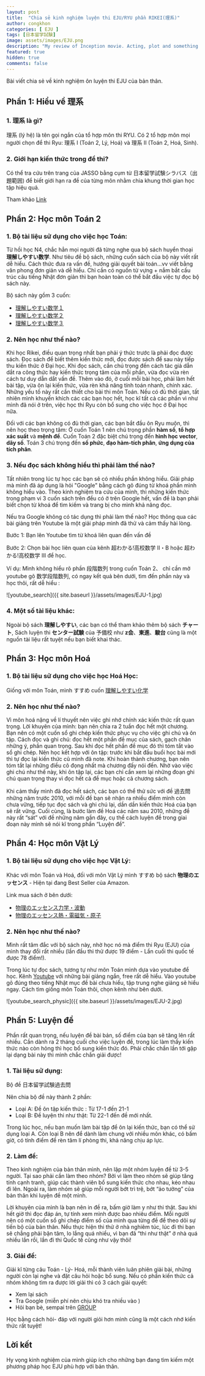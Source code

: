 ```yaml
---
layout: post
title:  "Chia sẻ kinh nghiệm luyện thi EJU/RYU phần RIKEI(理系)"
author: congkhon
categories: [ EJU ]
tags: [日本留学試験]
image: assets/images/EJU.png
description: "My review of Inception movie. Acting, plot and something else in this short description."
featured: true
hidden: true
comments: false
---
```


Bài viết chia sẻ về kinh nghiệm ôn luyện thi EJU của bản thân.


## Phần 1: Hiểu về 理系

### 1. 理系 là gì?
理系 (lý hệ) là tên gọi ngắn của tổ hợp môn thi RYU. Có 2 tổ hợp môn mọi người chọn để thi Ryu: 理系 I (Toán 2, Lý, Hoá)  và 理系 II (Toán 2, Hoá, Sinh).

### 2. Giới hạn kiến thức trong đề thi?
Có thể tra cứu trên trang của JASSO bằng cụm từ 日本留学試験シラバス（出題範囲) để biết giới hạn ra đề của từng môn nhằm chia khung thời gian học tập hiệu quả.

Tham khảo [Link](https://www.jasso.go.jp/ryugaku/study_j/eju/examinee/syllabus/index.html)


## Phần 2: Học môn Toán 2

### 1. Bộ tài liệu sử dụng cho việc học Toán:
Từ hồi học N4, chắc hẳn mọi người đã từng nghe qua bộ sách huyển thoại __理解しやすい数学__. Như tiêu đề bộ sách, những cuốn sách của bộ này viết rất dễ hiểu. Cách thức đưa ra vấn đề, hướng giải quyết bài toán...vv viết bằng văn phong đơn giản và dễ hiểu. Chỉ cần có nguồn từ vựng + nắm bắt cấu trúc câu tiếng Nhật đơn giản thì bạn hoàn toàn có thể bắt đầu việc tự đọc bộ sách này. 

Bộ sách này gồm 3 cuốn:
- [理解しやすい数学１](http://amzn.asia/8DBxiuI)
- [理解しやすい数学２](http://amzn.asia/1xCN8I2)
- [理解しやすい数学３](http://amzn.asia/8wpWnQa)

### 2. Nên học như thế nào?
Khi học Rikei, điều quan trọng nhất bạn phải ý thức trước là phải đọc được sách. Đọc sách để biết thêm kiến thức mới, đọc được sách để sau này tiếp thu kiến thức ở Đại học. Khi đọc sách, cần chú trọng đến cách tác giả dẫn dắt ra công thức hay kiến thức trọng tâm của mỗi phần, vừa đọc vừa rèn cách tư duy dẫn dắt vấn đề. Thêm vào đó, ở cuối mỗi bài học, phải làm hết bài tập, vừa ôn lại kiến thức, vừa rèn khả năng tính toán nhanh, chính xác. Những yếu tố này rất cần thiết cho bài thi môn Toán. Nếu có đủ thời gian, tất nhiên mình khuyến khích
các các bạn học hết, học kĩ tất cả các phần vì như mình đã nói ở trên, việc học thi Ryu còn bổ sung cho việc học ở Đại học nữa.

Đối với các bạn không có đủ thời gian, các bạn bắt đầu ôn Ryu muộn, thì nên học theo trọng tâm: Ở cuốn Toán 1 nên chú trọng phần __hàm số__, __tổ hợp xác suất__ và __mệnh đề__. Cuốn Toán 2 đặc biệt chú trọng đến __hình học vector__, __dãy số__. Toán 3 chú trọng đến __số phức__, __đạo hàm-tích phân__, __ứng dụng của tích phân__.

### 3. Nếu đọc sách không hiểu thì phải làm thế nào?
Tất nhiên trong lúc tự học các bạn sẽ có nhiều phần không hiểu. Giải pháp mà mình đã áp dụng là hỏi "Google" bằng cách gõ đúng từ khoá phần mình không hiểu vào. Theo kinh nghiệm tra cứu của mình, thì những kiến thức trong phạm vi 3 cuốn sách trên đều có ở trên Google hết, vấn đề là bạn phải biết chọn từ khoá để tìm kiếm và trang bị cho mình khả năng đọc.

Nếu tra Google không có tác dụng thì phải làm thế nào? Học thông qua các bài giảng trên Youtube là một giải pháp mình đã thử và cảm thấy hài lòng. 

Bước 1: Bạn lên Youtube tìm từ khoá liên quan đến vấn đề

Bước 2: Chọn bài học liên quan của kênh 超わかる!高校数学 II・B hoặc 超わかる!高校数学 III để học.

Ví dụ: Mình không hiểu rõ phần 段階数列 trong cuốn Toán 2、 chỉ cần mở youtube gõ 数学段階数列, có ngay kết quả bên dưới, tìm đến phần này và học thôi, rất dễ hiểu : 

![youtube_search]({{ site.baseurl }}/assets/images/EJU-1.jpg)

### 4. Một số tài liệu khác:
Ngoài bộ sách __理解しやすい__, các bạn có thể tham khảo thêm bộ sách __チャート__, Sách luyện thi __センター試験__ của 予備校 như __z会__、__東進__、__駿台__ cũng là một nguồn tài liệu rất tuyệt nếu bạn biết khai thác.


## Phần 3: Học môn Hoá

### 1. Bộ tài liệu sử dụng cho việc học Hoá Học:
Giống với môn Toán, mình すすめ cuốn [理解しやすい化学](http://amzn.asia/3Pqi2Rp)

### 2. Nên học như thế nào?
Vì môn hoá nặng về lí thuyết nên việc ghi nhớ chính xác kiến thức rất quan trọng. Lời khuyên của mình: bạn nên chia ra 2 tuần đọc hết một chương. Bạn nên có một cuốn sổ ghi chép kiến thức phục vụ cho việc ghi chú và ôn tập. Cách đọc và ghi chú: đọc hết một phần đề mục của sách, gạch chân những ý, phần quan trọng. Sau khi đọc hết phần đề mục đó thì tóm tắt vào sổ ghi chép. Nên học kết hợp với ôn tập: trước khi bắt đầu buổi học bài mới thì tự đọc lại kiến thức cũ mình đã note. Khi hoàn thành chương, bạn nên tóm tắt lại những điều cô đọng nhất mà chương đấy nói đến. Nhờ vào việc ghi chú như thế này, khi ôn tập lại, các bạn chỉ cần xem lại những đoạn ghi chú quan trọng thay vì đọc hết cả đề mục hoặc cả chương sách.

Khi cảm thấy mình đã đọc hết sách, các bạn có thể thử sức với đề 過去問 những năm trước 2010, với mỗi đề bạn sẽ nhận ra nhiều điểm mình còn chưa vững, tiếp tục đọc sách và ghi chú lại, dần dần kiến thức Hoá của bạn sẽ rất vững. Cuối cùng, là bước làm đề Hoá các năm sau 2010, những đề này rất “sát” với đề những năm gần đây, cụ thể cách luyện đề trong giai đoạn này mình sẽ nói kĩ trong phần “Luyện đề”.


## Phần 4: Học môn Vật Lý

### 1. Bộ tài liệu sử dụng cho việc học Vật Lý:
Khác với môn Toán và Hoá, đối với môn Vật Lý mình すすめ bộ sách __物理のエッセンス__ - Hiện tại đang Best Seller của Amazon.

Link mua sách ở bên dưới:
- [物理のエッセンス力学・波動](http://amzn.asia/20blaAT)
- [物理のエッセンス熱・電磁気・原子](http://amzn.asia/gyTtdKC)

### 2. Nên học như thế nào?
Mình rất tâm đắc với bộ sách này, nhờ học nó mà điểm thi Ryu (EJU) của mình thay đổi rất nhiều (lần đầu thi thử được 19 điểm - Lần cuối thi quốc tế được 78 điểm!). 

Trong lúc tự đọc sách, tương tự như môn Toán mình dựa vào youtube để học. Kênh [Youtube](https://www.youtube.com/channel/UCcj-cHmS0uD91MLjtdiN89Q/videos) với những bài giảng ngắn, free rất dễ hiểu. Vào youtube gõ đúng theo tiếng Nhật mục đề bài chưa hiểu, tập trung nghe giảng sẽ hiểu ngay. Cách tìm giống môn Toán thôi, chọn kênh như bên dưới.

![youtube_search_physic]({{ site.baseurl }}/assets/images/EJU-2.jpg)


## Phần 5: Luyện đề

Phần rất quan trọng, nếu luyện đề bài bản, số điểm của bạn sẽ tăng lên rất nhiều. Cần dành ra 2 tháng cuối cho việc luyện đề, trong lúc làm thấy kiến thức nào còn hỏng thì học bổ sung kiến thức đó. Phải chắc chắn lần tới gặp lại dạng bài này thì mình chắc chắn giải được!

### 1. Tài liệu sử dụng: 
Bộ đề 日本留学試験過去問

Nên chia bộ đề này thành 2 phần:
+ Loại A: Đề ôn tập kiến thức : Từ 17-1 đến 21-1
+ Loại B: Đề luyện thi như thật: Từ 22-1 đến đề mới nhất.

Trong lúc học, nếu bạn muốn làm bài tập để ôn lại kiến thức, bạn có thể sử dụng loại A. Còn loại B nên để dành làm chung với nhiều môn khác, có bấm giờ, có tính điểm để rèn tâm lí phòng thi, khả năng chịu áp lực. 

### 2. Làm đề: 
Theo kinh nghiệm của bản thân mình, nên lập một nhóm luyện đề từ 3-5 người. Tại sao phải cần làm theo nhóm? Bởi vì làm theo nhóm sẽ giúp tăng tính cạnh tranh, giúp các thành viên bổ sung kiến thức cho nhau, kéo nhau đi lên. Ngoài ra, làm nhóm sẽ giúp mỗi người bớt trì trệ, bớt “ảo tưởng” của bản thân khi luyện đề một mình. 

Lời khuyên của mình là bạn nên in đề ra, bấm giờ làm y như thi thật. Sau khi hết giờ thì đọc đáp án, tự tính xem mình được bao nhiêu điểm. Mỗi người nên có một cuốn sổ ghi chép điểm số của mình qua từng đề để theo dõi sự tiến bộ của bản thân. Nếu thực hiện thi thử ở nhà nghiêm túc, lúc đi thi bạn sẽ chẳng phải bận tâm, lo lắng quá nhiều, vì bạn đã “thi như thật” ở nhà quá nhiều lần rồi, lần đi thi Quốc tế cũng như vậy thôi!

### 3. Giải đề: 
Giải kĩ từng câu Toán - Lý- Hoá, mỗi thành viên luân phiên giải bài, những người còn lại nghe và đặt câu hỏi hoặc bổ sung. Nếu có phần kiến thức cả nhóm không tìm ra được lời giải thì có 3 cách giải quyết:
-	Xem lại sách
- Tra Google (miễn phí nên chịu khó tra nhiều vào )
-	Hỏi bạn bè, sempai trên [GROUP](https://www.facebook.com/groups/646618712756333)

Học bằng cách hỏi- đáp với người giỏi hơn mình cũng là một cách nhớ kiến thức rất tuyệt! 

## Lời kết
Hy vọng kinh nghiệm của mình giúp ích cho những bạn đang tìm kiếm một phương pháp học EJU phù hợp với bản thân.
